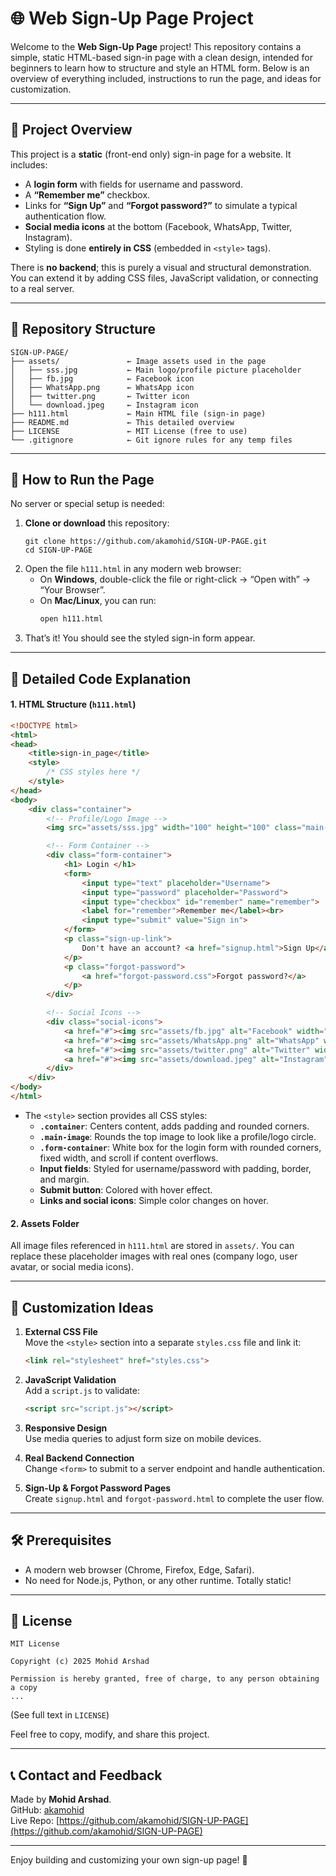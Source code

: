 # 🌐 Web Sign-Up Page Project

Welcome to the **Web Sign-Up Page** project! This repository contains a simple, static HTML-based sign-in page with a clean design, intended for beginners to learn how to structure and style an HTML form. Below is an overview of everything included, instructions to run the page, and ideas for customization.

---

## 🚀 Project Overview

This project is a **static** (front-end only) sign-in page for a website. It includes:

- A **login form** with fields for username and password.
- A **“Remember me”** checkbox.
- Links for **“Sign Up”** and **“Forgot password?”** to simulate a typical authentication flow.
- **Social media icons** at the bottom (Facebook, WhatsApp, Twitter, Instagram).
- Styling is done **entirely in CSS** (embedded in `<style>` tags).

There is **no backend**; this is purely a visual and structural demonstration. You can extend it by adding CSS files, JavaScript validation, or connecting to a real server.

---

## 📁 Repository Structure

```
SIGN-UP-PAGE/
├── assets/               ← Image assets used in the page
│   ├── sss.jpg           ← Main logo/profile picture placeholder
│   ├── fb.jpg            ← Facebook icon
│   ├── WhatsApp.png      ← WhatsApp icon
│   ├── twitter.png       ← Twitter icon
│   └── download.jpeg     ← Instagram icon
├── h111.html             ← Main HTML file (sign-in page)
├── README.md             ← This detailed overview
├── LICENSE               ← MIT License (free to use)
└── .gitignore            ← Git ignore rules for any temp files
```

---

## 🔧 How to Run the Page

No server or special setup is needed:

1. **Clone or download** this repository:
   ```
   git clone https://github.com/akamohid/SIGN-UP-PAGE.git
   cd SIGN-UP-PAGE
   ```
2. Open the file `h111.html` in any modern web browser:
   - On **Windows**, double-click the file or right-click → “Open with” → “Your Browser”.
   - On **Mac/Linux**, you can run:
     ```bash
     open h111.html
     ```
3. That’s it! You should see the styled sign-in form appear.

---

## 🎨 Detailed Code Explanation

#### 1. HTML Structure (`h111.html`)

```html
<!DOCTYPE html>
<html>
<head>
    <title>sign-in_page</title>
    <style>
        /* CSS styles here */
    </style>
</head>
<body>
    <div class="container">
        <!-- Profile/Logo Image -->
        <img src="assets/sss.jpg" width="100" height="100" class="main-image">

        <!-- Form Container -->
        <div class="form-container">
            <h1> Login </h1>
            <form>
                <input type="text" placeholder="Username">
                <input type="password" placeholder="Password">
                <input type="checkbox" id="remember" name="remember">
                <label for="remember">Remember me</label><br>
                <input type="submit" value="Sign in">
            </form>
            <p class="sign-up-link">
                Don't have an account? <a href="signup.html">Sign Up</a>
            </p>
            <p class="forgot-password">
                <a href="forgot-password.css">Forgot password?</a>
            </p>
        </div>

        <!-- Social Icons -->
        <div class="social-icons">
            <a href="#"><img src="assets/fb.jpg" alt="Facebook" width="40" height="40"></a>
            <a href="#"><img src="assets/WhatsApp.png" alt="WhatsApp" width="40" height="40"></a>
            <a href="#"><img src="assets/twitter.png" alt="Twitter" width="40" height="40"></a>
            <a href="#"><img src="assets/download.jpeg" alt="Instagram" width="40" height="40"></a>
        </div>
    </div>
</body>
</html>
```

- The `<style>` section provides all CSS styles:
  - **`.container`**: Centers content, adds padding and rounded corners.
  - **`.main-image`**: Rounds the top image to look like a profile/logo circle.
  - **`.form-container`**: White box for the login form with rounded corners, fixed width, and scroll if content overflows.
  - **Input fields**: Styled for username/password with padding, border, and margin.
  - **Submit button**: Colored with hover effect.
  - **Links and social icons**: Simple color changes on hover.

#### 2. Assets Folder

All image files referenced in `h111.html` are stored in `assets/`. You can replace these placeholder images with real ones (company logo, user avatar, or social media icons).

---

## 🔄 Customization Ideas

1. **External CSS File**  
   Move the `<style>` section into a separate `styles.css` file and link it:
   ```html
   <link rel="stylesheet" href="styles.css">
   ```

2. **JavaScript Validation**  
   Add a `script.js` to validate:
   ```html
   <script src="script.js"></script>
   ```

3. **Responsive Design**  
   Use media queries to adjust form size on mobile devices.

4. **Real Backend Connection**  
   Change `<form>` to submit to a server endpoint and handle authentication.

5. **Sign-Up & Forgot Password Pages**  
   Create `signup.html` and `forgot-password.html` to complete the user flow.

---

## 🛠 Prerequisites

- A modern web browser (Chrome, Firefox, Edge, Safari).
- No need for Node.js, Python, or any other runtime. Totally static!

---

## 📄 License

```
MIT License

Copyright (c) 2025 Mohid Arshad

Permission is hereby granted, free of charge, to any person obtaining a copy
...
```
(See full text in `LICENSE`)

Feel free to copy, modify, and share this project.

---

## 📞 Contact and Feedback

Made by **Mohid Arshad**.  
GitHub: [akamohid](https://github.com/akamohid)  
Live Repo: [https://github.com/akamohid/SIGN-UP-PAGE](https://github.com/akamohid/SIGN-UP-PAGE)

---

Enjoy building and customizing your own sign-up page! 🎉